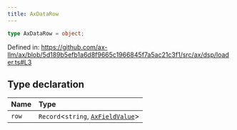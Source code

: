 ```yaml
---
title: AxDataRow
---
```


```ts
type AxDataRow = object;
```

Defined in: https://github.com/ax-llm/ax/blob/5d189b5efb1a6d8f9665c1966845f7a5ac21c3f1/src/ax/dsp/loader.ts#L3

## Type declaration

| Name | Type |
| :------ | :------ |
| <a id="row"></a> `row` | `Record`\<`string`, [`AxFieldValue`](/api/#03-apidocs/typealiasaxfieldvalue)\> |
